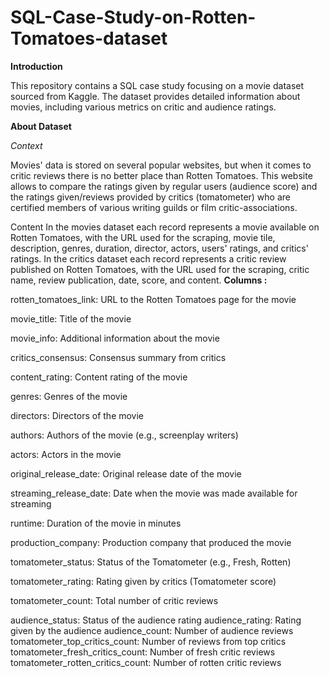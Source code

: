 # SQL-Case-Study-on-Rotten-Tomatoes-dataset
**Introduction**

This repository contains a SQL case study focusing on a movie dataset sourced from Kaggle. The dataset provides detailed information about movies, including various metrics on critic and audience ratings.



**About Dataset**

*Context*

Movies' data is stored on several popular websites, but when it comes to critic reviews there is no better place than Rotten Tomatoes. This website allows to compare the ratings given by regular users (audience score) and the ratings given/reviews provided by critics (tomatometer) who are certified members of various writing guilds or film critic-associations.

Content
In the movies dataset each record represents a movie available on Rotten Tomatoes, with the URL used for the scraping, movie tile, description, genres, duration, director, actors, users' ratings, and critics' ratings.
In the critics dataset each record represents a critic review published on Rotten Tomatoes, with the URL used for the scraping, critic name, review publication, date, score, and content.
**Columns :**

rotten_tomatoes_link: URL to the Rotten Tomatoes page for the movie

movie_title: Title of the movie

movie_info: Additional information about the movie

critics_consensus: Consensus summary from critics

content_rating: Content rating of the movie

genres: Genres of the movie

directors: Directors of the movie

authors: Authors of the movie (e.g., screenplay writers)

actors: Actors in the movie

original_release_date: Original release date of the movie

streaming_release_date: Date when the movie was made available for streaming

runtime: Duration of the movie in minutes

production_company: Production company that produced the movie

tomatometer_status: Status of the Tomatometer (e.g., Fresh, Rotten)

tomatometer_rating: Rating given by critics (Tomatometer score)

tomatometer_count: Total number of critic reviews

audience_status: Status of the audience rating
audience_rating: Rating given by the audience
audience_count: Number of audience reviews
tomatometer_top_critics_count: Number of reviews from top critics
tomatometer_fresh_critics_count: Number of fresh critic reviews
tomatometer_rotten_critics_count: Number of rotten critic reviews

